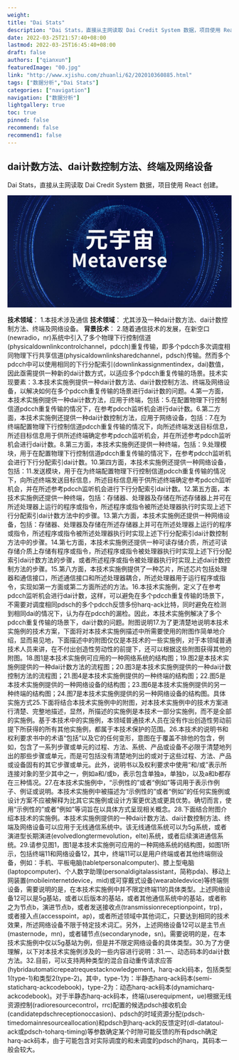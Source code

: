 ```yaml
---
weight: 
title: "Dai Stats"
description: "Dai Stats，直接从主网读取 Dai Credit System 数据，项目使用 React 创建"
date: 2022-03-25T21:57:40+08:00
lastmod: 2022-03-25T16:45:40+08:00
draft: false
authors: ["qianxun"]
featuredImage: "00.jpg"
link: "http://www.xjishu.com/zhuanli/62/202010360885.html"
tags: ["数据分析","Dai Stats"]
categories: ["navigation"]
navigation: ["数据分析"]
lightgallery: true
toc: true
pinned: false
recommend: false
recommend1: false
---
```



## dai计数方法、dai计数控制方法、终端及网络设备

Dai Stats，直接从主网读取 Dai Credit System 数据，项目使用 React 创建。



![](00.jpg)

**技术领域**：
1.本技术涉及通信
**技术领域**：
尤其涉及一种dai计数方法、dai计数控制方法、终端及网络设备。
**背景技术**：
2.随着通信技术的发展，在新空口(newradio，nr)系统中引入了多个物理下行控制信道(physicaldownlinkcontrolchannel，pdcch)重复传输，即多个pdcch多次调度相同物理下行共享信道(physicaldownlinksharedchannel，pdsch)传输。然而多个pdcch中可以使用相同的下行分配索引(downlinkassignmentindex，dai)数值，因此亟需提供一种新的dai计数方式，以适应多个pdcch重复传输的场景。技术实现要素：3.本技术实施例提供一种dai计数方法、dai计数控制方法、终端及网络设备，以解决如何在多个pdcch重复传输的场景进行dai计数的问题。4.第一方面，本技术实施例提供一种dai计数方法，应用于终端，包括：5.在配置物理下行控制信道pdcch重复传输的情况下，在参考pdcch监听机会进行dai计数。6.第二方面，本技术实施例还提供一种dai计数控制方法，应用于网络设备，包括：7.在为终端配置物理下行控制信道pdcch重复传输的情况下，向所述终端发送目标信息，所述目标信息用于供所述终端确定参考pdcch监听机会，并在所述参考pdcch监听机会进行dai计数。8.第三方面，本技术实施例还提供一种终端，包括：9.处理模块，用于在配置物理下行控制信道pdcch重复传输的情况下，在参考pdcch监听机会进行下行分配索引dai计数。10.第四方面，本技术实施例还提供一种网络设备，包括：11.发送模块，用于在为终端配置物理下行控制信道pdcch重复传输的情况下，向所述终端发送目标信息，所述目标信息用于供所述终端确定参考pdcch监听机会，并在所述参考pdcch监听机会进行下行分配索引dai计数。12.第五方面，本技术实施例还提供一种终端，包括：存储器、处理器及存储在所述存储器上并可在所述处理器上运行的程序或指令，所述程序或指令被所述处理器执行时实现上述下行分配索引dai计数方法中的步骤。13.第六方面，本技术实施例还提供一种网络设备，包括：存储器、处理器及存储在所述存储器上并可在所述处理器上运行的程序或指令，所述程序或指令被所述处理器执行时实现上述下行分配索引dai计数控制方法中的步骤。14.第七方面，本技术实施例还提供一种可读存储介质，所述可读存储介质上存储有程序或指令，所述程序或指令被处理器执行时实现上述下行分配索引dai计数方法的步骤，或者所述程序或指令被处理器执行时实现上述dai计数控制方法的步骤。15.第八方面，本技术实施例提供了一种芯片，所述芯片包括处理器和通信接口，所述通信接口和所述处理器耦合，所述处理器用于运行程序或指令，实现如第一方面或第二方面所述的方法。16.本技术实施例，定义了在参考pdcch监听机会进行dai计数，这样，可以避免在多个pdcch重复传输的场景下，不需要对调度相同pdsch的多个pdcch反馈多份harq-ack比特，同时避免在检测到相同dai的情况下，认为存在pdcch的漏检。因此，本技术实施例解决了多个pdcch重复传输的场景下，dai计数的问题。附图说明17.为了更清楚地说明本技术实施例的技术方案，下面将对本技术实施例描述中所需要使用的附图作简单地介绍，显而易见地，下面描述中的附图仅仅是本技术的一些实施例，对于本领域普通技术人员来讲，在不付出创造性劳动性的前提下，还可以根据这些附图获得其他的附图。18.图1是本技术实施例可应用的一种网络系统的结构图；19.图2是本技术实施例提供的一种dai计数方法的流程图；20.图3是本技术实施例提供的一种dai计数控制方法的流程图；21.图4是本技术实施例提供的一种终端的结构图；22.图5是本技术实施例提供的一种网络设备的结构图；23.图6是本技术实施例提供的另一种终端的结构图；24.图7是本技术实施例提供的另一种网络设备的结构图。具体实施方式25.下面将结合本技术实施例中的附图，对本技术实施例中的技术方案进行清楚、完整地描述，显然，所描述的实施例是本技术一部分实施例，而不是全部的实施例。基于本技术中的实施例，本领域普通技术人员在没有作出创造性劳动前提下所获得的所有其他实施例，都属于本技术保护的范围。26.本技术的说明书和权利要求书中的术语“包括”以及它的任何变形，意图在于覆盖不排他的包含，例如，包含了一系列步骤或单元的过程、方法、系统、产品或设备不必限于清楚地列出的那些步骤或单元，而是可包括没有清楚地列出的或对于这些过程、方法、产品或设备固有的其它步骤或单元。此外，说明书以及权利要求中使用“和/或”表示所连接对象的至少其中之一，例如a和/或b，表示包含单独a，单独b，以及a和b都存在三种情况。27.在本技术实施例中，“示例性的”或者“例如”等词用于表示作例子、例证或说明。本技术实施例中被描述为“示例性的”或者“例如”的任何实施例或设计方案不应被解释为比其它实施例或设计方案更优选或更具优势。确切而言，使用“示例性的”或者“例如”等词旨在以具体方式呈现相关概念。28.下面结合附图介绍本技术的实施例。本技术实施例提供的一种dai计数方法、dai计数控制方法、终端及网络设备可以应用于无线通信系统中。该无线通信系统可以为5g系统，或者演进型长期演进(evolvedlongtermevolution，elte)系统，或者后续演进通信系统。29.请参见图1，图1是本技术实施例可应用的一种网络系统的结构图，如图1所示，包括终端11和网络设备12，其中，终端11可以是用户终端或者其他终端侧设备，例如：手机、平板电脑(tabletpersonalcomputer)、膝上型电脑(laptopcomputer)、个人数字助理(personaldigitalassistant，简称pda)、移动上网装置(mobileinternetdevice，mid)或可穿戴式设备(wearabledevice)等终端侧设备，需要说明的是，在本技术实施例中并不限定终端11的具体类型。上述网络设备12可以是5g基站，或者以后版本的基站，或者其他通信系统中的基站，或者称之为节点b，演进节点b，或者发送接收点(transmissionreceptionpoint，trp)，或者接入点(accesspoint，ap)，或者所述领域中其他词汇，只要达到相同的技术效果，所述网络设备不限于特定技术词汇。另外，上述网络设备12可以是主节点(masternode，mn)，或者辅节点(secondarynode，sn)。需要说明的是，在本技术实施例中仅以5g基站为例，但是并不限定网络设备的具体类型。30.为了方便理解，以下对本技术实施例涉及的一些内容进行说明：31.一、动态码本的dai计数方法。32.目前，可以支持两种类型的混合自动重传请求应答(hybridautomaticrepeatrequestacknowledgement，harq-ack)码本，包括类型1(type-1)和类型2(type-2)。其中，type-1为：半静态harq-ack码本(semi-staticharq-ackcodebook)，type-2为：动态harq-ack码本(dynamicharq-ackcodebook)。对于半静态harq-ack码本，终端(userequipment，ue)根据无线资源控制(radioresourcecontrol，rrc)配置的候选pdsch接收机会(candidatepdschreceptionoccasion)、pdsch的时域资源分配(pdsch-timedomainresourceallocation)和pdsch到harq-ack的反馈定时(dl-datatoul-ack或pdsch-toharq-timing)等参数确定某个时隙可能反馈的所有pdsch确定harq-ack码本，由于可能包含对实际调度的和未调度的pdsch的harq，其码本一般会较大。
